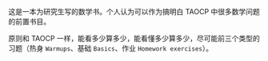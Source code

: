 这是一本为研究生写的数学书。个人认为可以作为搞明白 TAOCP 中很多数学问题的前置书目。

原则和 TAOCP 一样，能看多少算多少，能看懂多少算多少，尽可能前三个类型的习题（热身 `Warmups`、基础 `Basics`、作业 `Homework exercises`）。
